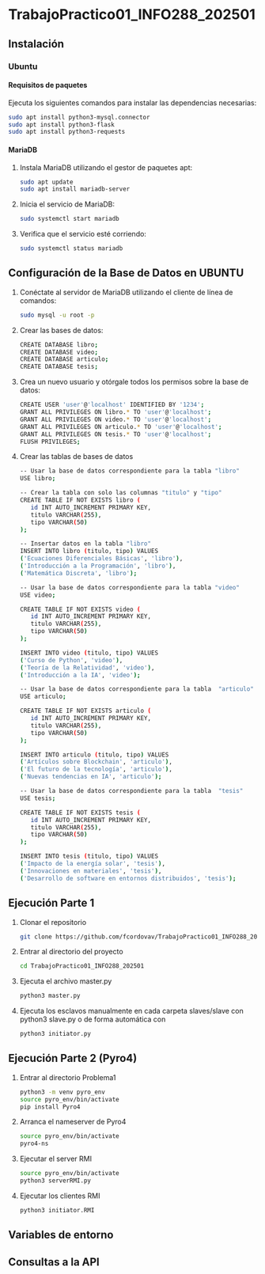 # TrabajoPractico01_INFO288_202501

## Instalación

### Ubuntu

#### Requisitos de paquetes

Ejecuta los siguientes comandos para instalar las dependencias necesarias:

```bash
sudo apt install python3-mysql.connector
sudo apt install python3-flask
sudo apt install python3-requests
```

#### MariaDB

1. Instala MariaDB utilizando el gestor de paquetes apt:
   ```bash
   sudo apt update
   sudo apt install mariadb-server
2. Inicia el servicio de MariaDB:
   ```bash
   sudo systemctl start mariadb
3. Verifica que el servicio esté corriendo:
   ```bash
   sudo systemctl status mariadb

## Configuración de la Base de Datos en UBUNTU

1. Conéctate al servidor de MariaDB utilizando el cliente de línea de comandos:
   ```bash
   sudo mysql -u root -p
3. Crear las bases de datos:
   ```bash
   CREATE DATABASE libro;
   CREATE DATABASE video;
   CREATE DATABASE articulo;
   CREATE DATABASE tesis;

5. Crea un nuevo usuario y otórgale todos los permisos sobre la base de datos:
   ```bash
   CREATE USER 'user'@'localhost' IDENTIFIED BY '1234';
   GRANT ALL PRIVILEGES ON libro.* TO 'user'@'localhost';
   GRANT ALL PRIVILEGES ON video.* TO 'user'@'localhost';
   GRANT ALL PRIVILEGES ON articulo.* TO 'user'@'localhost';
   GRANT ALL PRIVILEGES ON tesis.* TO 'user'@'localhost';
   FLUSH PRIVILEGES;


6. Crear las tablas de bases de datos
   ```bash
   -- Usar la base de datos correspondiente para la tabla "libro"
   USE libro;

   -- Crear la tabla con solo las columnas "titulo" y "tipo"
   CREATE TABLE IF NOT EXISTS libro (
      id INT AUTO_INCREMENT PRIMARY KEY,
      titulo VARCHAR(255),
      tipo VARCHAR(50)
   );

   -- Insertar datos en la tabla "libro"
   INSERT INTO libro (titulo, tipo) VALUES
   ('Ecuaciones Diferenciales Básicas', 'libro'),
   ('Introducción a la Programación', 'libro'),
   ('Matemática Discreta', 'libro');

   -- Usar la base de datos correspondiente para la tabla "video"
   USE video;

   CREATE TABLE IF NOT EXISTS video (
      id INT AUTO_INCREMENT PRIMARY KEY,
      titulo VARCHAR(255),
      tipo VARCHAR(50)
   );

   INSERT INTO video (titulo, tipo) VALUES
   ('Curso de Python', 'video'),
   ('Teoría de la Relatividad', 'video'),
   ('Introducción a la IA', 'video');

   -- Usar la base de datos correspondiente para la tabla  "articulo"
   USE articulo;

   CREATE TABLE IF NOT EXISTS articulo (
      id INT AUTO_INCREMENT PRIMARY KEY,
      titulo VARCHAR(255),
      tipo VARCHAR(50)
   );

   INSERT INTO articulo (titulo, tipo) VALUES
   ('Artículos sobre Blockchain', 'articulo'),
   ('El futuro de la tecnología', 'articulo'),
   ('Nuevas tendencias en IA', 'articulo');

   -- Usar la base de datos correspondiente para la tabla  "tesis"
   USE tesis;

   CREATE TABLE IF NOT EXISTS tesis (
      id INT AUTO_INCREMENT PRIMARY KEY,
      titulo VARCHAR(255),
      tipo VARCHAR(50)
   );

   INSERT INTO tesis (titulo, tipo) VALUES
   ('Impacto de la energía solar', 'tesis'),
   ('Innovaciones en materiales', 'tesis'),
   ('Desarrollo de software en entornos distribuidos', 'tesis');


## Ejecución Parte 1
1. Clonar el repositorio
    ```bash
   git clone https://github.com/fcordovav/TrabajoPractico01_INFO288_202501
2. Entrar al directorio del proyecto
    ```bash
   cd TrabajoPractico01_INFO288_202501
4. Ejecuta el archivo master.py
   ```bash
   python3 master.py
5. Ejecuta los esclavos manualmente en cada carpeta slaves/slave con python3 slave.py o de forma automática con
   ```bash
   python3 initiator.py

## Ejecución Parte 2 (Pyro4)
1. Entrar al directorio Problema1
   ```bash
   python3 -m venv pyro_env
   source pyro_env/bin/activate
   pip install Pyro4
2. Arranca el nameserver de Pyro4
   ```bash
   source pyro_env/bin/activate
   pyro4-ns
3. Ejecutar el server RMI 
   ```bash
   source pyro_env/bin/activate
   python3 serverRMI.py
4. Ejecutar los clientes RMI
   ```bash
   python3 initiator.RMI

## Variables de entorno

## Consultas a la API

